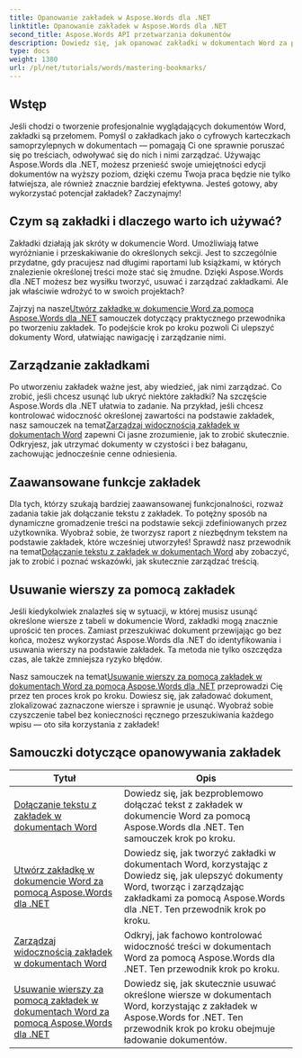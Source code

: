 ```yaml
---
title: Opanowanie zakładek w Aspose.Words dla .NET
linktitle: Opanowanie zakładek w Aspose.Words dla .NET
second_title: Aspose.Words API przetwarzania dokumentów
description: Dowiedz się, jak opanować zakładki w dokumentach Word za pomocą Aspose.Words dla .NET dzięki szczegółowym samouczkom. Udoskonal swoje umiejętności zarządzania dokumentami.
type: docs
weight: 1380
url: /pl/net/tutorials/words/mastering-bookmarks/
---
```

## Wstęp

Jeśli chodzi o tworzenie profesjonalnie wyglądających dokumentów Word, zakładki są przełomem. Pomyśl o zakładkach jako o cyfrowych karteczkach samoprzylepnych w dokumentach — pomagają Ci one sprawnie poruszać się po treściach, odwoływać się do nich i nimi zarządzać. Używając Aspose.Words dla .NET, możesz przenieść swoje umiejętności edycji dokumentów na wyższy poziom, dzięki czemu Twoja praca będzie nie tylko łatwiejsza, ale również znacznie bardziej efektywna. Jesteś gotowy, aby wykorzystać potencjał zakładek? Zaczynajmy!

## Czym są zakładki i dlaczego warto ich używać?

Zakładki działają jak skróty w dokumencie Word. Umożliwiają łatwe wyróżnianie i przeskakiwanie do określonych sekcji. Jest to szczególnie przydatne, gdy pracujesz nad długimi raportami lub książkami, w których znalezienie określonej treści może stać się żmudne. Dzięki Aspose.Words dla .NET możesz bez wysiłku tworzyć, usuwać i zarządzać zakładkami. Ale jak właściwie wdrożyć to w swoich projektach?

 Zajrzyj na nasze[Utwórz zakładkę w dokumencie Word za pomocą Aspose.Words dla .NET](./create-bookmark-in-word-document/) samouczek dotyczący praktycznego przewodnika po tworzeniu zakładek. To podejście krok po kroku pozwoli Ci ulepszyć dokumenty Word, ułatwiając nawigację i zarządzanie nimi.

## Zarządzanie zakładkami

 Po utworzeniu zakładek ważne jest, aby wiedzieć, jak nimi zarządzać. Co zrobić, jeśli chcesz usunąć lub ukryć niektóre zakładki? Na szczęście Aspose.Words dla .NET ułatwia to zadanie. Na przykład, jeśli chcesz kontrolować widoczność określonej zawartości na podstawie zakładek, nasz samouczek na temat[Zarządzaj widocznością zakładek w dokumentach Word](./manage-bookmark-visibility-word-document/) zapewni Ci jasne zrozumienie, jak to zrobić skutecznie. Odkryjesz, jak utrzymać dokumenty w czystości i bez bałaganu, zachowując jednocześnie cenne odniesienia.

## Zaawansowane funkcje zakładek

 Dla tych, którzy szukają bardziej zaawansowanej funkcjonalności, rozważ zadania takie jak dołączanie tekstu z zakładek. To potężny sposób na dynamiczne gromadzenie treści na podstawie sekcji zdefiniowanych przez użytkownika. Wyobraź sobie, że tworzysz raport z niezbędnym tekstem na podstawie zakładek, które wcześniej utworzyłeś! Sprawdź nasz przewodnik na temat[Dołączanie tekstu z zakładek w dokumentach Word](./append-text-from-bookmarked-sections/) aby zobaczyć, jak to zrobić i poznać wskazówki, jak skutecznie zarządzać treścią.

## Usuwanie wierszy za pomocą zakładek

Jeśli kiedykolwiek znalazłeś się w sytuacji, w której musisz usunąć określone wiersze z tabeli w dokumencie Word, zakładki mogą znacznie uprościć ten proces. Zamiast przeszukiwać dokument przewijając go bez końca, możesz wykorzystać Aspose.Words dla .NET do identyfikowania i usuwania wierszy na podstawie zakładek. Ta metoda nie tylko oszczędza czas, ale także zmniejsza ryzyko błędów. 

 Nasz samouczek na temat[Usuwanie wierszy za pomocą zakładek w dokumentach Word za pomocą Aspose.Words dla .NET](./delete-row-by-bookmark-word-documents/) przeprowadzi Cię przez ten proces krok po kroku. Dowiesz się, jak załadować dokument, zlokalizować zaznaczone wiersze i sprawnie je usunąć. Wyobraź sobie czyszczenie tabel bez konieczności ręcznego przeszukiwania każdego wpisu — oto siła korzystania z zakładek! 


 ## Samouczki dotyczące opanowywania zakładek
| Tytuł | Opis |
| --- | --- |
| [Dołączanie tekstu z zakładek w dokumentach Word](./append-text-from-bookmarked-sections/) | Dowiedz się, jak bezproblemowo dołączać tekst z zakładek w dokumencie Word za pomocą Aspose.Words dla .NET. Ten samouczek krok po kroku. |
| [Utwórz zakładkę w dokumencie Word za pomocą Aspose.Words dla .NET](./create-bookmark-in-word-document/) | Dowiedz się, jak tworzyć zakładki w dokumentach Word, korzystając z Dowiedz się, jak ulepszyć dokumenty Word, tworząc i zarządzając zakładkami za pomocą Aspose.Words dla .NET. Ten przewodnik krok po kroku. |
| [Zarządzaj widocznością zakładek w dokumentach Word](./manage-bookmark-visibility-word-document/) | Odkryj, jak fachowo kontrolować widoczność treści w dokumentach Word za pomocą Aspose.Words dla .NET. Ten przewodnik krok po kroku. |
| [Usuwanie wierszy za pomocą zakładek w dokumentach Word za pomocą Aspose.Words dla .NET](./delete-row-by-bookmark-word-documents/) | Dowiedz się, jak skutecznie usuwać określone wiersze w dokumentach Word, korzystając z zakładek w Aspose.Words for .NET. Ten przewodnik krok po kroku obejmuje ładowanie dokumentów. |